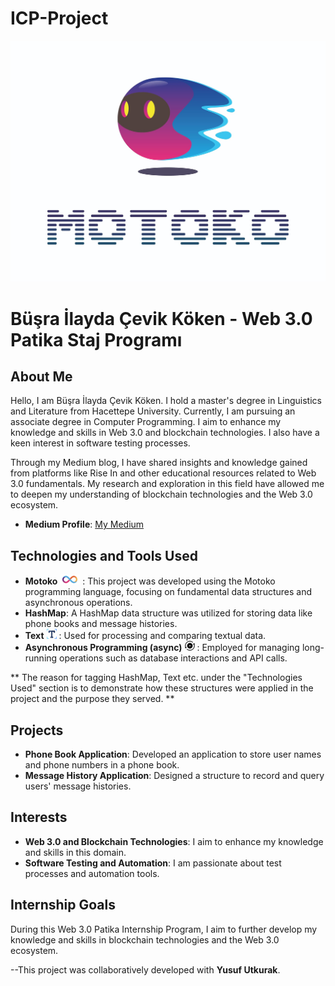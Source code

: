 # ICP-Project
![Tech Image](https://github.com/Bilaydacevik/pic/blob/main/5ab53a3b0fb2c1d9de26918ca2f6c7f0063576fc.jpeg?raw=true)

# Büşra İlayda Çevik Köken - Web 3.0 Patika Staj Programı

## About Me

Hello, I am Büşra İlayda Çevik Köken. I hold a master's degree in Linguistics and Literature from Hacettepe University. Currently, I am pursuing an associate degree in Computer Programming. I aim to enhance my knowledge and skills in Web 3.0 and blockchain technologies. I also have a keen interest in software testing processes.

Through my Medium blog, I have shared insights and knowledge gained from platforms like Rise In and other educational resources related to Web 3.0 fundamentals. My research and exploration in this field have allowed me to deepen my understanding of blockchain technologies and the Web 3.0 ecosystem. 
- **Medium Profile**: [My Medium](https://medium.com/@bilaydacevik)

## Technologies and Tools Used

- **Motoko** ![Motoko Icon](https://github.com/Bilaydacevik/pic/blob/main/58923d00-c035-11ea-9e9b-d58c94de5cff%20(1).png?raw=true) : This project was developed using the Motoko programming language, focusing on fundamental data structures and asynchronous operations.
- **HashMap**: A HashMap data structure was utilized for storing data like phone books and message histories.
- **Text** ![Text Icon](https://github.com/Bilaydacevik/pic/blob/main/text%20(1).png?raw=true) : Used for processing and comparing textual data.
- **Asynchronous Programming (async)** ![Async Icon](https://github.com/Bilaydacevik/pic/blob/main/play-button_1142354%20(3).png?raw=true)
 : Employed for managing long-running operations such as database interactions and API calls.


** The reason for tagging HashMap, Text etc. under the "Technologies Used" section is to demonstrate how these structures were applied in the project and the purpose they served. **



## Projects

- **Phone Book Application**: Developed an application to store user names and phone numbers in a phone book.
- **Message History Application**: Designed a structure to record and query users' message histories.

## Interests

- **Web 3.0 and Blockchain Technologies**: I aim to enhance my knowledge and skills in this domain.
- **Software Testing and Automation**: I am passionate about test processes and automation tools.

## Internship Goals

During this Web 3.0 Patika Internship Program, I aim to further develop my knowledge and skills in blockchain technologies and the Web 3.0 ecosystem. 




--This project was collaboratively developed with **Yusuf Utkurak**.



